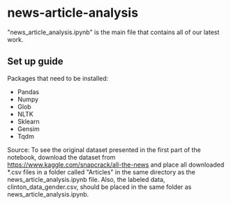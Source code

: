 # news-article-analysis

"news_article_analysis.ipynb" is the main file that contains all of our latest work.

## Set up guide
Packages that need to be installed:
* Pandas
* Numpy
* Glob
* NLTK
* Sklearn
* Gensim
* Tqdm

Source: To see the original dataset presented in the first part of the notebook, download the dataset from https://www.kaggle.com/snapcrack/all-the-news and place all downloaded *.csv files in a folder called "Articles" in the same directory as the news_article_analysis.ipynb file. Also, the labeled data, clinton_data_gender.csv, should be placed in the same folder as news_article_analysis.ipynb.

